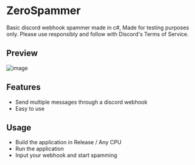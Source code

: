 # ZeroSpammer
Basic discord webhook spammer made in c#, Made for testing purposes only. Please use responsibly and follow with Discord's Terms of Service.

## Preview
![image](https://github.com/user-attachments/assets/0cb8832a-3355-4e2e-9c59-ac4dd6ddad8b)
## Features
* Send multiple messages through a discord webhook
* Easy to use

## Usage
* Build the application in Release / Any CPU
* Run the application
* Input your webhook and start spamming
